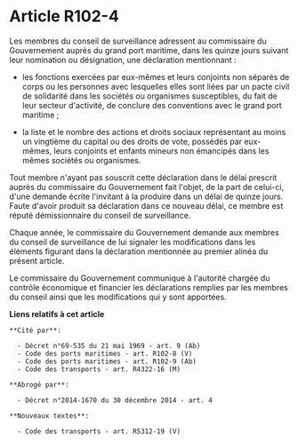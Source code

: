 # Article R102-4

Les membres du conseil de surveillance adressent au commissaire du Gouvernement auprès du grand port maritime, dans les
quinze jours suivant leur nomination ou désignation, une déclaration mentionnant : 

- les fonctions exercées par eux-mêmes et leurs conjoints non séparés de corps ou les personnes avec lesquelles elles sont
liées par un pacte civil de solidarité dans les sociétés ou organismes susceptibles, du fait de leur secteur d'activité, de
conclure des conventions avec le grand port maritime ; 

- la liste et le nombre des actions et droits sociaux représentant au moins un vingtième du capital ou des droits de vote,
possédés par eux-mêmes, leurs conjoints et enfants mineurs non émancipés dans les mêmes sociétés ou organismes. 

Tout membre n'ayant pas souscrit cette déclaration dans le délai prescrit auprès du commissaire du Gouvernement fait l'objet,
de la part de celui-ci, d'une demande écrite l'invitant à la produire dans un délai de quinze jours. Faute d'avoir produit sa
déclaration dans ce nouveau délai, ce membre est réputé démissionnaire du conseil de surveillance. 

Chaque année, le commissaire du Gouvernement demande aux membres du conseil de surveillance de lui signaler les modifications
dans les éléments figurant dans la déclaration mentionnée au premier alinéa du présent article. 

Le commissaire du Gouvernement communique à l'autorité chargée du contrôle économique et financier les déclarations remplies
par les membres du conseil ainsi que les modifications qui y sont apportées.

**Liens relatifs à cet article**

	**Cité par**:

	  - Décret n°69-535 du 21 mai 1969 - art. 9 (Ab)
	  - Code des ports maritimes - art. R102-8 (V)
	  - Code des ports maritimes - art. R102-9 (Ab)
	  - Code des transports - art. R4322-16 (M)

	**Abrogé par**:

	  - Décret n°2014-1670 du 30 décembre 2014 - art. 4

	**Nouveaux textes**:

	  - Code des transports - art. R5312-19 (V)
